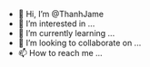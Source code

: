 - 👋 Hi, I’m @ThanhJame
- 👀 I’m interested in ...
- 🌱 I’m currently learning ...
- 💞️ I’m looking to collaborate on ...
- 📫 How to reach me ...

<!---
ThanhJame/ThanhJame is a ✨ special ✨ repository because its `README.md` (this file) appears on your GitHub profile.
You can click the Preview link to take a look at your changes.
--->
